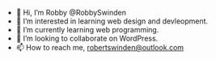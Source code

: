 - 👋 Hi, I’m Robby @RobbySwinden
- 👀 I’m interested in learning web design and devleopment.
- 🌱 I’m currently learning web programming.
- 💞️ I’m looking to collaborate on WordPress.
- 📫 How to reach me, robertswinden@outlook.com

<!---
RobbySwinden/RobbySwinden is a ✨ special ✨ repository because its `README.md` (this file) appears on your GitHub profile.
You can click the Preview link to take a look at your changes.
--->
